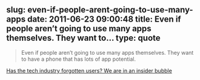 slug: even-if-people-arent-going-to-use-many-apps
date: 2011-06-23 09:00:48
title: Even if people aren’t going to use many apps themselves. They want to...
type: quote
---

> Even if people aren’t going to use many apps themselves. They want to have a phone that has lots of app potential.

[Has the tech industry forgotten users? We are in an insider bubble](http://scobleizer.com/2011/06/22/has-the-tech-industry-forgotten-users-we-are-in-an-insider-bubble/)
